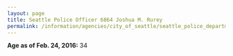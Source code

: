 ```yaml
---
layout: page
title: Seattle Police Officer 6864 Joshua M. Rurey
permalink: /information/agencies/city_of_seattle/seattle_police_department/copbook/6864/
---
```


**Age as of Feb. 24, 2016:** 34
